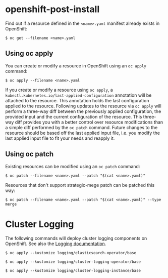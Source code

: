 # openshift-post-install

Find out if a resource defined in the `<name>.yaml` manifest already exists in OpenShift:

```
$ oc get --filename <name>.yaml
```

## Using oc apply

You can create or modify a resource in OpenShift using an `oc apply` command:
```
$ oc apply --filename <name>.yaml
```
If you create or modify a resource using `oc apply`, a `kubectl.kubernetes.io/last-applied-configuration` annotation will be attached to the resource. This annotation holds the last configuration applied to the resource. Following updates to the resource via `oc apply` will perform a three-way diff between the previously applied configuration, the provided input and the current configuration of the resource. This three-way diff provides you with a better control over resource modifications than a simple diff performed by the `oc patch` command. Future changes to the resource should be based off the last applied input file, i.e. you modify the last applied input file to fit your needs and reapply it.

## Using oc patch

Existing resources can be modified using an `oc patch` command:

```
$ oc patch --filename <name>.yaml --patch "$(cat <name>.yaml)"
```

Resources that don't support strategic-mege patch can be patched this way:

```
$ oc patch --filename <name>.yaml --patch "$(cat <name>.yaml)" --type merge
```

# Cluster Logging

The following commands will deploy cluster logging components on OpenShift. See also the [Logging documentation](https://docs.openshift.com/container-platform/latest/logging/cluster-logging.html).

```
$ oc apply --kustomize logging/elasticsearch-operator/base
```
```
$ oc apply --kustomize logging/cluster-logging-operator/base
```
```
$ oc apply --kustomize logging/cluster-logging-instance/base
```
